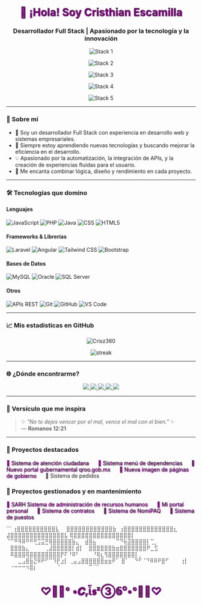 <h1 align="center" style="color: purple; text-shadow: 1px 1px 2px black;">👋 ¡Hola! Soy Cristhian Escamilla</h1>
<h3 align="center">Desarrollador Full Stack | Apasionado por la tecnología y la innovación</h3>

<p align="center">
  <img src="https://readme-typing-svg.herokuapp.com?font=Fira+Code&duration=3000&pause=1000&color=A855F7&center=true&vCenter=true&lines=Laravel+%7C+Angular+%7C+Bootstrap" alt="Stack 1" />
</p>

<p align="center">
  <img src="https://readme-typing-svg.herokuapp.com?font=Fira+Code&duration=3000&pause=1000&color=A855F7&center=true&vCenter=true&lines=Tailwind+CSS+%7C+HTML+%7C+CSS" alt="Stack 2" />
</p>

<p align="center">
  <img src="https://readme-typing-svg.herokuapp.com?font=Fira+Code&duration=3000&pause=1000&color=A855F7&center=true&vCenter=true&lines=JavaScript+%7C+PHP+%7C+Java" alt="Stack 3" />
</p>

<p align="center">
  <img src="https://readme-typing-svg.herokuapp.com?font=Fira+Code&duration=3000&pause=1000&color=A855F7&center=true&vCenter=true&lines=MySQL+%7C+Oracle+%7C+SQL+Server" alt="Stack 4" />
</p>

<p align="center">
  <img src="https://readme-typing-svg.herokuapp.com?font=Fira+Code&duration=3000&pause=1000&color=A855F7&center=true&vCenter=true&lines=APIs+REST+%7C+Diseño+%7C+Buenas+Prácticas" alt="Stack 5" />
</p>

---

### 🚀 Sobre mí

- 🔧 Soy un desarrollador Full Stack con experiencia en desarrollo web y sistemas empresariales.
- 🌱 Siempre estoy aprendiendo nuevas tecnologías y buscando mejorar la eficiencia en el desarrollo.
- 💡 Apasionado por la automatización, la integración de APIs, y la creación de experiencias fluidas para el usuario.
- 🧩 Me encanta combinar lógica, diseño y rendimiento en cada proyecto.

---

### 🛠️ Tecnologías que domino

#### Lenguajes
![JavaScript](https://img.shields.io/badge/-JavaScript-F7DF1E?style=flat&logo=javascript&logoColor=000)
![PHP](https://img.shields.io/badge/-PHP-777BB4?style=flat&logo=php&logoColor=fff)
![Java](https://img.shields.io/badge/-Java-007396?style=flat&logo=java&logoColor=fff)
![CSS](https://img.shields.io/badge/-CSS3-1572B6?style=flat&logo=css3&logoColor=white)
![HTML5](https://img.shields.io/badge/-HTML5-E34F26?style=flat&logo=html5&logoColor=fff)

#### Frameworks & Librerías
![Laravel](https://img.shields.io/badge/-Laravel-FF2D20?style=flat&logo=laravel&logoColor=fff)
![Angular](https://img.shields.io/badge/-Angular-DD0031?style=flat&logo=angular&logoColor=fff)
![Tailwind CSS](https://img.shields.io/badge/-Tailwind%20CSS-38B2AC?style=flat&logo=tailwind-css&logoColor=fff)
![Bootstrap](https://img.shields.io/badge/-Bootstrap-7952B3?style=flat&logo=bootstrap&logoColor=fff)

#### Bases de Datos
![MySQL](https://img.shields.io/badge/-MySQL-4479A1?style=flat&logo=mysql&logoColor=fff)
![Oracle](https://img.shields.io/badge/-Oracle-F80000?style=flat&logo=oracle&logoColor=fff)
![SQL Server](https://img.shields.io/badge/-SQL%20Server-CC2927?style=flat&logo=microsoft-sql-server&logoColor=white)

#### Otros
![APIs REST](https://img.shields.io/badge/-APIs%20REST-0A0A0A?style=flat&logo=postman&logoColor=orange)
![Git](https://img.shields.io/badge/-Git-F05032?style=flat&logo=git&logoColor=fff)
![GitHub](https://img.shields.io/badge/-GitHub-181717?style=flat&logo=github&logoColor=fff)
![VS Code](https://img.shields.io/badge/-VS%20Code-007ACC?style=flat&logo=visual-studio-code)

---

### 📈 Mis estadísticas en GitHub

<p align="center">
  <img src="https://github-readme-stats.vercel.app/api?username=Crisz360&show_icons=true&theme=radical&locale=es" alt="Crisz360" />
</p>

<p align="center">
  <img src="https://github-readme-streak-stats.herokuapp.com/?user=Crisz360&theme=radical&locale=es" alt="streak" />
</p>

---

### 🌐 ¿Dónde encontrarme?

<p align="center">
  <a href="https://www.linkedin.com/in/cristian-escamilla360" target="_blank">
    <img src="https://img.shields.io/badge/-LinkedIn-0077B5?style=flat&logo=linkedin&logoColor=white"/>
  </a>
  <a href="https://github.com/Crisz360">
    <img src="https://img.shields.io/badge/-GitHub-181717?style=flat&logo=github&logoColor=white"/>
  </a>
  <a href="https://www.youtube.com/@Crisz360" target="_blank">
    <img src="https://img.shields.io/badge/-YouTube-FF0000?style=flat&logo=youtube&logoColor=white"/>
  </a>
  <a href="https://www.twitch.tv/crisz360" target="_blank">
    <img src="https://img.shields.io/badge/-Twitch-9146FF?style=flat&logo=twitch&logoColor=white"/>
  </a>
  <a href="https://www.instagram.com/crisz360/" target="_blank">
    <img src="https://img.shields.io/badge/-Instagram-E4405F?style=flat&logo=instagram&logoColor=white"/>
  </a>
</p>

---

### 🌟 Versículo que me inspira

> ✨ *"No te dejes vencer por el mal, vence el mal con el bien."* ✨  
> — **Romanos 12:21**

---

### 💼 Proyectos destacados

<p>
  <span style="margin-right: 20px; color: purple; text-shadow: 1px 1px 2px black;">🔹 Sistema de atención ciudadana</span>
  <span style="margin-right: 20px; color: purple; text-shadow: 1px 1px 2px black;">🔹 Sistema menú de dependencias</span>
  <span style="margin-right: 20px; color: purple; text-shadow: 1px 1px 2px black;">🔹 Nuevo portal gubernamental qroo.gob.mx</span>
  <span style="margin-right: 20px; color: purple; text-shadow: 1px 1px 2px black;">🔹 Nueva imagen de páginas de gobierno</span>
  <span>🔹 Sistema de pedidos</span>
</p>

### 💼 Proyectos gestionados y en mantenimiento

<p>
  <span style="margin-right: 20px; color: purple; text-shadow: 1px 1px 2px black;">🔹 SARH Sistema de administración de recursos humanos</span>
  <span style="margin-right: 20px; color: purple; text-shadow: 1px 1px 2px black;">🔹 Mi portal personal</span>
  <span style="margin-right: 20px; color: purple; text-shadow: 1px 1px 2px black;">🔹 Sistema de contratos</span>
  <span style="margin-right: 20px; color: purple; text-shadow: 1px 1px 2px black;">🔹 Sistema de NomiPAQ</span>
  <span style="margin-right: 20px; color: purple; text-shadow: 1px 1px 2px black;">🔹 Sistema de puestos</span>
</p>
```
⢰⣿⣿⣿⣿⣿⣿⣿⣿⣿⣿⣧
⠀ ⣿⣿⣿⣿⣿⣿⣿⣿⣿⣿⣿⣿⣷
 ⢰⣿⣿⣿⣿⣿⣿⣿⣿⣿⣿⣿⣿⣿⣆
⣼⣿⣿⣿⣿⣿⣿⣿⣿⣿⣿⣿⣿⣿⣿⣧
⢿⣿⣿⣿⣿⣿⣿⣿⣿⣿⣿⣿⣿⣿⣿⣿⡇
⠈⠉⠛⠻⠿⠛⠛⢛⣩⣭⣛⢿⣿⣿⣿⣿⣿⣷⣄
⠀⣾⣿⣦⠀⠀⠀⠀⠀⠉⠙⢷⣽⣿⣿⣿⣿⡇⢉⡀
⠀⣿⣿⣿⣷⣄⠀⠀⠀⠀⢀⣼⣿⣿⣿⣿⣿⡇⣾⡇
⠀⣿⣿⣿⣿⣿⣿⣷⣶⣿⣿⣿⣿⣿⣿⣿⠟⣀⣫ 
⠀⠿⣿⣿⣿⢿⣿⣿⣿⣿⣿⣿⣿⣿⡟⠏⠘⠿⠃
⠀⠀⠀⠘⢿⣆⢻⣿⣿⣿⣿⣿⣿⣿⡇⡀⠀
⠀⠀⠀⣀⣠⣿⣷⣝⠿⠟⠋⠉⠹⡟⣰⡇
⢀⣤⣠⣿⣿⣿⣿⣿⣿⣶⣶⠟⠁ ⣿⠁
⠀⠙⠋⠈⠙⠿⠿⠟⣿⠋⠀⠀⠀⢰⡇
⠀⠐⠒⠒⠒⠲⣿⡆⠀⠀⠀⠀⠀⠈
⠀⠀⠀⠀⠀⠀⠀⠉
```

<h1 align="center" style="color: purple; text-shadow: 1px 1px 2px black;">♡🥛🍪° •𝑪ᵣἶ𝖘ᶻ③𝟞⁰•°🍪🥛♡</h1>
